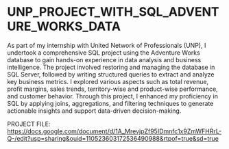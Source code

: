 # UNP_PROJECT_WITH_SQL_ADVENTURE_WORKS_DATA


As part of my internship with United Network of Professionals (UNP), I undertook a comprehensive SQL project using the Adventure Works database to gain hands-on experience in data analysis and business intelligence. The project involved restoring and managing the database in SQL Server, followed by writing structured queries to extract and analyze key business metrics. I explored various aspects such as total revenue, profit margins, sales trends, territory-wise and product-wise performance, and customer behavior. Through this project, I enhanced my proficiency in SQL by applying joins, aggregations, and filtering techniques to generate actionable insights and support data-driven decision-making.

PROJECT FILE: https://docs.google.com/document/d/1A_MrevjpZf95IDmnfc1x9ZmWFHRrL-Q-/edit?usp=sharing&ouid=110523603172536490988&rtpof=true&sd=true
